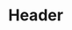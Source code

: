 <!-- TITLE: Spell: Milk Animal -->
<!-- SUBTITLE: Summons a milking bucket, useful for gathering the milk of animals. -->

# Header